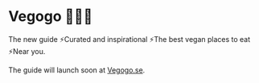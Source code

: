 # Vegogo 🥕🥑🍔

The new guide ⚡️Curated and inspirational ⚡️The best vegan places to eat ⚡️Near you.

The guide will launch soon at [Vegogo.se](https://vegogo.se).
